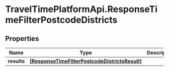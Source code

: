 # TravelTimePlatformApi.ResponseTimeFilterPostcodeDistricts

## Properties
Name | Type | Description | Notes
------------ | ------------- | ------------- | -------------
**results** | [**[ResponseTimeFilterPostcodeDistrictsResult]**](ResponseTimeFilterPostcodeDistrictsResult.md) |  | 


